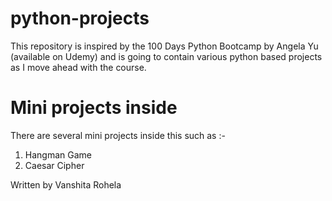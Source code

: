 # python-projects
This repository is inspired by the 100 Days Python Bootcamp by Angela Yu (available on Udemy) and is going to contain various python based projects as I move ahead with the course.

# Mini projects inside
There are several mini projects inside this such as :- 

1. Hangman Game
2. Caesar Cipher




Written by Vanshita Rohela
